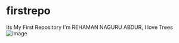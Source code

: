 # firstrepo
Its My First Repository
I'm REHAMAN NAGURU ABDUR, I love Trees
![image](https://pixabay.com/photos/ocean-sea-waves-dawn-dusk-1867285/)
